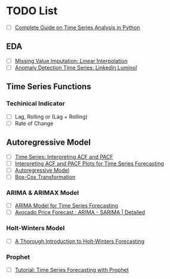 # TODO List
- [ ] [Complete Guide on Time Series Analysis in Python](https://www.kaggle.com/code/prashant111/complete-guide-on-time-series-analysis-in-python/notebook)
## EDA
- [ ] [Missing Value Imputation: Linear Interpolation](https://www.machinelearningplus.com/machine-learning/interpolation-in-python-how-to-interpolate-missing-data-formula-approaches/)
- [ ] [Anomaly Detection Time Series: Linkedin Luminol](https://www.kaggle.com/code/caesarlupum/anomaly-detection-time-series-linkedin-luminol/notebook)
## Time Series Functions
### Techinical Indicator
- [ ] Lag, Rolling or (Lag + Rolling)
- [ ] Rate of Change
## Autoregressive Model

- [ ] [Time Series: Interpreting ACF and PACF](https://www.kaggle.com/code/iamleonie/time-series-interpreting-acf-and-pacf/notebook)
- [ ] [Interpreting ACF and PACF Plots for Time Series Forecasting](https://towardsdatascience.com/interpreting-acf-and-pacf-plots-for-time-series-forecasting-af0d6db4061c)
- [ ] [Autoregressive Model](https://www.kaggle.com/code/timmate/autoregressive-model/notebook)
- [ ] [Box-Cox Transformation](https://towardsdatascience.com/box-cox-transform-for-time-series-cc45f26082c6)

### ARIMA & ARIMAX Model
- [ ] [ARIMA Model for Time Series Forecasting](https://www.kaggle.com/code/prashant111/arima-model-for-time-series-forecasting/notebook)
- [ ] [Avocado Price Forecast : ARIMA - SARIMA | Detailed](https://www.kaggle.com/code/tanmay111999/avocado-price-forecast-arima-sarima-detailed)
### Holt-Winters Model
- [ ] [A Thorough Introduction to Holt-Winters Forecasting](https://medium.com/analytics-vidhya/a-thorough-introduction-to-holt-winters-forecasting-c21810b8c0e6)
### Prophet
- [ ] [Tutorial: Time Series Forecasting with Prophet](https://www.kaggle.com/code/prashant111/tutorial-time-series-forecasting-with-prophet)
